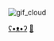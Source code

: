 ![gif_cloud](./tag_cloud.gif)

[ʕ•ᴥ•ʔ](https://folio.procreate.com/irusland)
[🐅](https://irusland.github.io)
